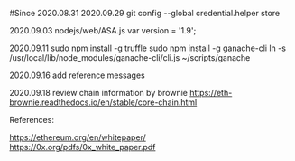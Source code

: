 #Since 2020.08.31
2020.09.29
git config --global credential.helper store

2020.09.03
nodejs/web/ASA.js
var version = '1.9';


2020.09.11
sudo npm install -g truffle
sudo npm install -g ganache-cli
ln -s /usr/local/lib/node_modules/ganache-cli/cli.js ~/scripts/ganache


2020.09.16
add reference messages

2020.09.18
review chain information by brownie
https://eth-brownie.readthedocs.io/en/stable/core-chain.html


References:

https://ethereum.org/en/whitepaper/
https://0x.org/pdfs/0x_white_paper.pdf

